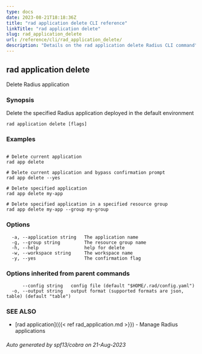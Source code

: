 ```yaml
---
type: docs
date: 2023-08-21T18:18:36Z
title: "rad application delete CLI reference"
linkTitle: "rad application delete"
slug: rad_application_delete
url: /reference/cli/rad_application_delete/
description: "Details on the rad application delete Radius CLI command"
---
```

## rad application delete

Delete Radius application

### Synopsis

Delete the specified Radius application deployed in the default environment

```
rad application delete [flags]
```

### Examples

```

# Delete current application
rad app delete

# Delete current application and bypass confirmation prompt
rad app delete --yes

# Delete specified application
rad app delete my-app

# Delete specified application in a specified resource group
rad app delete my-app --group my-group

```

### Options

```
  -a, --application string   The application name
  -g, --group string         The resource group name
  -h, --help                 help for delete
  -w, --workspace string     The workspace name
  -y, --yes                  The confirmation flag
```

### Options inherited from parent commands

```
      --config string   config file (default "$HOME/.rad/config.yaml")
  -o, --output string   output format (supported formats are json, table) (default "table")
```

### SEE ALSO

* [rad application]({{< ref rad_application.md >}})	 - Manage Radius applications

###### Auto generated by spf13/cobra on 21-Aug-2023
